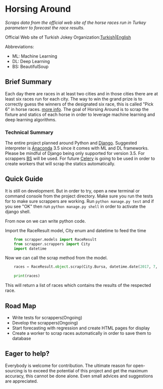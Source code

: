 # Horsing Around
*Scraps data from the official web site of the horse races run in Turkey parameterr to forecast the race results.*

Official Web site of Turkish Jokey Organization:[Turkish](http://www.tjk.org/)|[English](http://www.tjk.org/EN/YarisSever/YarisSever/Index)

Abbreviations:
* ML: Machine Learning
* DL: Deep Learning
* BS: BeautifulSoup

## Brief Summary
Each day there are races in at least two cities and in those cities there are at least six races run for each city. 
The way to win the grand prize is to correctly guess the winners of the designated six race, this is called "Pick 6" in horse races. [more info](https://en.wikipedia.org/wiki/Pick_6_(horse_racing)). The goal of Horsing Around is to scrap the fixture and statics of each horse in order to leverage machine learning and deep learning algorithms. 

### Technical Summary
The entire project planned around Python and [Django](https://www.djangoproject.com). Suggested interpreter is [Anaconda](https://www.anaconda.com) 3.5 since it comes with ML and DL frameworks. Please be mindful of Django being only supported for version 3.5. For scrappers [BS](https://www.crummy.com/software/BeautifulSoup/bs4/doc/) will be used. For future [Celery](http://www.celeryproject.org/) is going to be used in order to create workers that will scrap the statics automatically.

## Quick Guide
It is still on development. But in order to try, open a new terminal or command console from the project directory. 
Make sure you run the tests for to make sure scrappers are working. Run `python manage.py test` and if you see "OK" 
then run `python manage.py shell` in order to activate the django shell. 

From now on we can write python code.

Import the RaceResult model, City enum and datetime to feed the time
```python
    from scrapper.models import RaceResult
    from scrapper.scrappers import City
    import datetime
```
Now we can call the scrap method from the model. 
```python
    races = RaceResult.object.scrap(City.Bursa, datetime.date(2017, 7, 3))
    
    print(races)
```
This will return a list of races which contains the results of the respected race. 

## Road Map
* Write tests for scrappers(Ongoing)
* Develop the scrappers(Ongoing)
* Start forecasting with regression and create HTML pages for display
* Create a worker to scrap races automatically in order to save them to database 


## Eager to help?
Everybody is welcome for contribution. The ultimate reason for open-sourcing is to exceed the potential of this 
project and get the maximum accuracy, this cannot be done alone. Even small advices and suggestions are appreciated.
